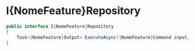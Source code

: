 # I{NomeFeature}Repository

```csharp
public interface I{NomeFeature}Repository
{
    Task<{NomeFeature}Output> ExecuteAsync({NomeFeature}Command input, CancellationToken cancellationToken);
}
```
